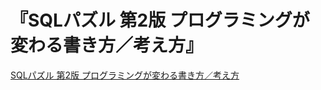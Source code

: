 # 『SQLパズル 第2版 プログラミングが変わる書き方／考え方』

[SQLパズル 第2版 プログラミングが変わる書き方／考え方](https://www.seshop.com/product/detail/8321)
